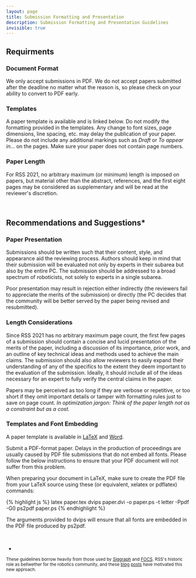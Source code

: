```yaml
---
layout: page
title: Submission Formatting and Presentation
description: Submission Formatting and Presentation Guidelines
invisible: true
---
```


## Requirments

### Document Format

We only accept submissions in PDF.  We do not accept papers submitted after the
deadline no matter what the reason is, so please check on your ability to
convert to PDF early. 

### Templates

A paper template is available and is linked below.  Do not modify the formatting provided in the templates. Any change to font
sizes, page dimensions, line spacing, etc. may delay the publication of your
paper. Please do not include any additional markings such as <i>Draft</i> or
<i>To appear in...</i> on the pages. Make sure your paper does not contain page
numbers. 

### Paper Length
For RSS 2021, no arbitrary maximum (or minimum) length is imposed on papers,
but material other than the abstract, references, and the first eight pages may
be considered as supplementary and will be read at the reviewer's discretion.


<br>

## Recommendations and Suggestions*

### Paper Presentation

Submissions should be written such that their content, style, and appearance 
aid the reviewing process.
Authors should keep in mind that
their submission will be evaluated not only by experts in their subarea but
also by the entire PC. The submission should be addressed to a broad spectrum
of roboticists, not solely to experts in a single subarea.

Poor presentation may result in rejection either indirectly (the reviewers fail
to appreciate the merits of the submission) or directly (the PC decides that
the community will be better served by the paper being revised and
resubmitted). 

### Length Considerations
Since RSS 2021 has no arbitrary maximum page count,
the first few pages of a submission should contain a concise and lucid 
presentation of the merits of the paper, including a discussion of its
importance, prior work, and an outline of key technical ideas and methods used
to achieve the main claims. The submission should also allow reviewers to
easily expand their understanding of any of the specifics to the extent they
deem important to the evaluation of the submission. Ideally, it should include
all of the ideas necessary for an expert to fully verify the central claims in
the paper.

Papers may be perceived as too long if they are 
verbose or repetitive, or too short if they omit important details or tamper with formatting
rules just to save on page count. 
*In optimization jargon: Think of the paper length not as a constraint but as a
cost.* 

### Templates and Font Embedding

A paper template is available in <a
href="{{site.baseurl}}/docs/paper-template-latex.tar.gz">LaTeX</a> and <a
href="{{site.baseurl}}/docs/paper-template-word.zip">Word</a>.

Submit a PDF-format paper. Delays in the production of proceedings are usually caused by PDF file
submissions that do not embed all fonts. Please follow the below instructions
to ensure that your PDF document will not suffer from this problem.

When preparing your document in LaTeX, make sure to create the PDF file from
your LaTeX source using these (or equivalent, xelatex or pdflatex) commands:

{% highlight js %}
latex paper.tex
dvips paper.dvi -o paper.ps -t letter -Ppdf -G0
ps2pdf paper.ps 
{% endhighlight %}


The arguments provided to dvips will ensure that all fonts are embedded in the PDF file produced by ps2pdf.


<br>

* 
<span style="font-size:smaller;">
These guidelines borrow heavily from those used by <a href="https://s2020.siggraph.org/submissions/technical-papers-submissions/technical-papers-submissions-faq/">Siggraph</a> and <a href="https://windowsontheory.org/2013/02/11/focs-2013-cfp/">FOCS</a>.
RSS's historic role as bellwether for the robotics community, and these <a href="https://windowsontheory.org/2013/01/28/away-with-page-limits-on-submissions/">blog</a> <a href="https://windowsontheory.org/2013/06/03/away-with-page-limits-on-submissions-ii/">posts</a> have motivated this new approach.
</span>
